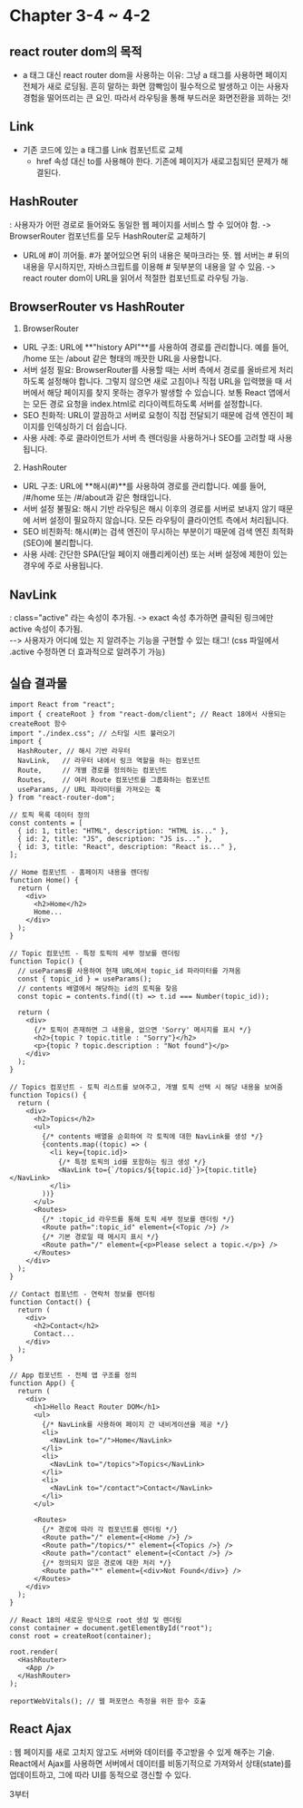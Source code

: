 # Chapter 3-4 ~ 4-2

## react router dom의 목적
* a 태그 대신 react router dom을 사용하는 이유: 그냥 a 태그를 사용하면 페이지 전체가 새로 로딩됨. 흔히 말하는 화면 깜빡임이 필수적으로 발생하고 이는 사용자 경험을 떨어뜨리는 큰 요인.
  따라서 라우팅을 통해 부드러운 화면전환을 꾀하는 것!
## Link
* 기존 코드에 있는 a 태그를 Link 컴포넌트로 교체
  - href 속성 대신 to를 사용해야 한다. 기존에 페이지가 새로고침되던 문제가 해결된다.
## HashRouter
: 사용자가 어떤 경로로 들어와도 동일한 웹 페이지를 서비스 할 수 있어야 함. -> BrowserRouter 컴포넌트를 모두 HashRouter로 교체하기
* URL에 #이 끼어듦. #가 붙어있으면 뒤의 내용은 북마크라는 뜻. 웹 서버는 # 뒤의 내용을 무시하지만, 자바스크립트를 이용해 # 뒷부분의 내용을 알 수 있음. -> react router dom이 URL을 읽어서 적절한 컴포넌트로 라우팅 가능.

## BrowserRouter vs HashRouter
1. BrowserRouter
* URL 구조: URL에 **"history API"**를 사용하여 경로를 관리합니다. 예를 들어, /home 또는 /about 같은 형태의 깨끗한 URL을 사용합니다.
* 서버 설정 필요: BrowserRouter를 사용할 때는 서버 측에서 경로를 올바르게 처리하도록 설정해야 합니다. 그렇지 않으면 새로 고침이나 직접 URL을 입력했을 때 서버에서 해당 페이지를 찾지 못하는 경우가 발생할 수 있습니다. 보통 React 앱에서는 모든 경로 요청을 index.html로 리다이렉트하도록 서버를 설정합니다.
* SEO 친화적: URL이 깔끔하고 서버로 요청이 직접 전달되기 때문에 검색 엔진이 페이지를 인덱싱하기 더 쉽습니다.
* 사용 사례: 주로 클라이언트가 서버 측 렌더링을 사용하거나 SEO를 고려할 때 사용됩니다.
2. HashRouter
* URL 구조: URL에 **해시(#)**를 사용하여 경로를 관리합니다. 예를 들어, /#/home 또는 /#/about과 같은 형태입니다.
* 서버 설정 불필요: 해시 기반 라우팅은 해시 이후의 경로를 서버로 보내지 않기 때문에 서버 설정이 필요하지 않습니다. 모든 라우팅이 클라이언트 측에서 처리됩니다.
* SEO 비친화적: 해시(#)는 검색 엔진이 무시하는 부분이기 때문에 검색 엔진 최적화(SEO)에 불리합니다.
* 사용 사례: 간단한 SPA(단일 페이지 애플리케이션) 또는 서버 설정에 제한이 있는 경우에 주로 사용됩니다.

## NavLink
: class="active" 라는 속성이 추가됨. -> exact 속성 추가하면 클릭된 링크에만 active 속성이 추가됨. <br>
--> 사용자가 어디에 있는 지 알려주는 기능을 구현할 수 있는 태그! (css 파일에서 .active 수정하면 더 효과적으로 알려주기 가능)

## 실습 결과물
```
import React from "react";
import { createRoot } from "react-dom/client"; // React 18에서 사용되는 createRoot 함수
import "./index.css"; // 스타일 시트 불러오기
import {
  HashRouter, // 해시 기반 라우터
  NavLink,   // 라우터 내에서 링크 역할을 하는 컴포넌트
  Route,     // 개별 경로를 정의하는 컴포넌트
  Routes,    // 여러 Route 컴포넌트를 그룹화하는 컴포넌트
  useParams, // URL 파라미터를 가져오는 훅
} from "react-router-dom";

// 토픽 목록 데이터 정의
const contents = [
  { id: 1, title: "HTML", description: "HTML is..." },
  { id: 2, title: "JS", description: "JS is..." },
  { id: 3, title: "React", description: "React is..." },
];

// Home 컴포넌트 - 홈페이지 내용을 렌더링
function Home() {
  return (
    <div>
      <h2>Home</h2>
      Home...
    </div>
  );
}

// Topic 컴포넌트 - 특정 토픽의 세부 정보를 렌더링
function Topic() {
  // useParams를 사용하여 현재 URL에서 topic_id 파라미터를 가져옴
  const { topic_id } = useParams();
  // contents 배열에서 해당하는 id의 토픽을 찾음
  const topic = contents.find((t) => t.id === Number(topic_id));

  return (
    <div>
      {/* 토픽이 존재하면 그 내용을, 없으면 'Sorry' 메시지를 표시 */}
      <h2>{topic ? topic.title : "Sorry"}</h2>
      <p>{topic ? topic.description : "Not found"}</p>
    </div>
  );
}

// Topics 컴포넌트 - 토픽 리스트를 보여주고, 개별 토픽 선택 시 해당 내용을 보여줌
function Topics() {
  return (
    <div>
      <h2>Topics</h2>
      <ul>
        {/* contents 배열을 순회하여 각 토픽에 대한 NavLink를 생성 */}
        {contents.map((topic) => (
          <li key={topic.id}>
            {/* 특정 토픽의 id를 포함하는 링크 생성 */}
            <NavLink to={`/topics/${topic.id}`}>{topic.title}</NavLink>
          </li>
        ))}
      </ul>
      <Routes>
        {/* :topic_id 라우트를 통해 토픽 세부 정보를 렌더링 */}
        <Route path=":topic_id" element={<Topic />} />
        {/* 기본 경로일 때 메시지 표시 */}
        <Route path="/" element={<p>Please select a topic.</p>} />
      </Routes>
    </div>
  );
}

// Contact 컴포넌트 - 연락처 정보를 렌더링
function Contact() {
  return (
    <div>
      <h2>Contact</h2>
      Contact...
    </div>
  );
}

// App 컴포넌트 - 전체 앱 구조를 정의
function App() {
  return (
    <div>
      <h1>Hello React Router DOM</h1>
      <ul>
        {/* NavLink를 사용하여 페이지 간 내비게이션을 제공 */}
        <li>
          <NavLink to="/">Home</NavLink>
        </li>
        <li>
          <NavLink to="/topics">Topics</NavLink>
        </li>
        <li>
          <NavLink to="/contact">Contact</NavLink>
        </li>
      </ul>

      <Routes>
        {/* 경로에 따라 각 컴포넌트를 렌더링 */}
        <Route path="/" element={<Home />} />
        <Route path="/topics/*" element={<Topics />} />
        <Route path="/contact" element={<Contact />} />
        {/* 정의되지 않은 경로에 대한 처리 */}
        <Route path="*" element={<div>Not Found</div>} />
      </Routes>
    </div>
  );
}

// React 18의 새로운 방식으로 root 생성 및 렌더링
const container = document.getElementById("root");
const root = createRoot(container);

root.render(
  <HashRouter>
    <App />
  </HashRouter>
);

reportWebVitals(); // 웹 퍼포먼스 측정을 위한 함수 호출
```
## React Ajax
: 웹 페이지를 새로 고치지 않고도 서버와 데이터를 주고받을 수 있게 해주는 기술. React에서 Ajax를 사용하면 서버에서 데이터를 비동기적으로 가져와서 상태(state)를 업데이트하고, 그에 따라 UI를 동적으로 갱신할 수 있다.

3부터

